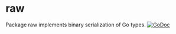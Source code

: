 # raw

Package raw implements binary serialization of Go types. [![GoDoc](https://godoc.org/github.com/coolparadox/go/encoding/raw?status.svg)](https://godoc.org/github.com/coolparadox/go/encoding/raw)
